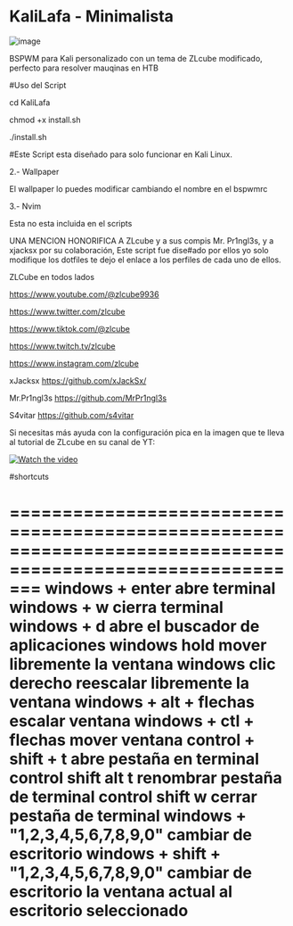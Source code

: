 # KaliLafa - Minimalista
![image](https://github.com/Lafassj/KaliLafa/assets/131805585/e0645b42-57de-49a4-ae9b-1972797f0615)


BSPWM para Kali personalizado con un tema de ZLcube modificado, perfecto para resolver mauqinas en HTB

#Uso del Script 

cd KaliLafa

chmod +x install.sh

./install.sh

#Este Script esta diseñado para solo funcionar en Kali Linux.

2.- Wallpaper

El wallpaper lo puedes modificar cambiando el nombre en el bspwmrc

3.- Nvim

Esta no esta incluida en el scripts


UNA MENCION HONORIFICA A ZLcube y a sus compis Mr. Pr1ngl3s, y a xjacksx por su colaboración, Este script fue dise#ado por ellos yo solo modifique los dotfiles te dejo el enlace a los perfiles de cada uno de ellos.

ZLCube en todos lados

https://www.youtube.com/@zlcube9936

https://www.twitter.com/zlcube

https://www.tiktok.com/@zlcube

https://www.twitch.tv/zlcube

https://www.instagram.com/zlcube


xJacksx https://github.com/xJackSx/

Mr.Pr1ngl3s https://github.com/MrPr1ngl3s

S4vitar https://github.com/s4vitar


Si necesitas más ayuda con la configuración pica en la imagen que te lleva al tutorial de ZLcube en su canal de YT:

[![Watch the video](https://img.youtube.com/vi/CClVFk4CCic/default.jpg)](https://youtu.be/CClVFk4CCic)

#shortcuts

===========================================================================================================
windows + enter abre terminal 
windows + w cierra terminal
windows + d abre el buscador de aplicaciones
windows hold mover libremente la ventana
windows clic derecho reescalar libremente la ventana
windows + alt + flechas escalar ventana
windows + ctl + flechas mover ventana
control + shift + t abre pestaña en terminal
control shift alt t renombrar pestaña de terminal
control shift w cerrar pestaña de terminal
windows + "1,2,3,4,5,6,7,8,9,0" cambiar de escritorio
windows + shift + "1,2,3,4,5,6,7,8,9,0" cambiar de escritorio la ventana actual al escritorio seleccionado
============================================================================================================





